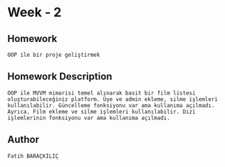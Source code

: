 # Week - 2

## Homework

```OOP ile bir proje geliştirmek```

## Homework Description

```OOP ile MVVM mimarisi temel alınarak basit bir film listesi oluşturabileceğiniz platform. Üye ve admin ekleme, silme işlemleri kullanılabilir. Güncelleme fonksiyonu var ama kullanıma açılmadı. Ayrıca, Film ekleme ve silme işlemleri kullanılabilir. Dizi işlemlerinin fonksiyonu var ama kullanıma açılmadı.```

## Author

```Fatih BARAÇKILIÇ```
